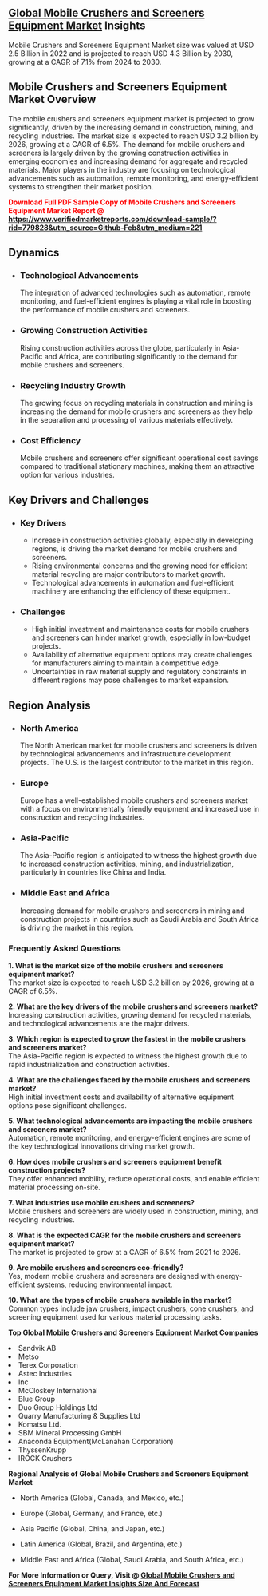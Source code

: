 <h2><a href="https://www.verifiedmarketreports.com/download-sample/?rid=779828&amp;utm_source=Github&amp;utm_medium=221" target="_blank">Global Mobile Crushers and Screeners Equipment Market</a> Insights</h2><p>Mobile Crushers and Screeners Equipment Market size was valued at USD 2.5 Billion in 2022 and is projected to reach USD 4.3 Billion by 2030, growing at a CAGR of 7.1% from 2024 to 2030.</p><p> <h2>Mobile Crushers and Screeners Equipment Market Overview</h2> <p>The mobile crushers and screeners equipment market is projected to grow significantly, driven by the increasing demand in construction, mining, and recycling industries. The market size is expected to reach USD 3.2 billion by 2026, growing at a CAGR of 6.5%. The demand for mobile crushers and screeners is largely driven by the growing construction activities in emerging economies and increasing demand for aggregate and recycled materials. Major players in the industry are focusing on technological advancements such as automation, remote monitoring, and energy-efficient systems to strengthen their market position.</p> <p><strong><p><span class=""><span style="color: #ff0000;"><strong>Download Full PDF Sample Copy of Mobile Crushers and Screeners Equipment Market Report</strong> @ </span><a href="https://www.verifiedmarketreports.com/download-sample/?rid=779828&amp;utm_source=Github-Feb&amp;utm_medium=221" target="_blank">https://www.verifiedmarketreports.com/download-sample/?rid=779828&amp;utm_source=Github-Feb&amp;utm_medium=221</a></span></p></strong></p> <h2>Dynamics</h2> <ul> <li><h3>Technological Advancements</h3> The integration of advanced technologies such as automation, remote monitoring, and fuel-efficient engines is playing a vital role in boosting the performance of mobile crushers and screeners.</li> <li><h3>Growing Construction Activities</h3> Rising construction activities across the globe, particularly in Asia-Pacific and Africa, are contributing significantly to the demand for mobile crushers and screeners.</li> <li><h3>Recycling Industry Growth</h3> The growing focus on recycling materials in construction and mining is increasing the demand for mobile crushers and screeners as they help in the separation and processing of various materials effectively.</li> <li><h3>Cost Efficiency</h3> Mobile crushers and screeners offer significant operational cost savings compared to traditional stationary machines, making them an attractive option for various industries.</li> </ul> <h2>Key Drivers and Challenges</h2> <ul> <li><h3>Key Drivers</h3> <ul> <li>Increase in construction activities globally, especially in developing regions, is driving the market demand for mobile crushers and screeners.</li> <li>Rising environmental concerns and the growing need for efficient material recycling are major contributors to market growth.</li> <li>Technological advancements in automation and fuel-efficient machinery are enhancing the efficiency of these equipment.</li> </ul> </li> <li><h3>Challenges</h3> <ul> <li>High initial investment and maintenance costs for mobile crushers and screeners can hinder market growth, especially in low-budget projects.</li> <li>Availability of alternative equipment options may create challenges for manufacturers aiming to maintain a competitive edge.</li> <li>Uncertainties in raw material supply and regulatory constraints in different regions may pose challenges to market expansion.</li> </ul> </li> </ul> <h2>Region Analysis</h2> <ul> <li><h3>North America</h3> The North American market for mobile crushers and screeners is driven by technological advancements and infrastructure development projects. The U.S. is the largest contributor to the market in this region.</li> <li><h3>Europe</h3> Europe has a well-established mobile crushers and screeners market with a focus on environmentally friendly equipment and increased use in construction and recycling industries.</li> <li><h3>Asia-Pacific</h3> The Asia-Pacific region is anticipated to witness the highest growth due to increased construction activities, mining, and industrialization, particularly in countries like China and India.</li> <li><h3>Middle East and Africa</h3> Increasing demand for mobile crushers and screeners in mining and construction projects in countries such as Saudi Arabia and South Africa is driving the market in this region.</li> </ul> <h3>Frequently Asked Questions</h3> <p><strong>1. What is the market size of the mobile crushers and screeners equipment market?</strong><br> The market size is expected to reach USD 3.2 billion by 2026, growing at a CAGR of 6.5%.</p> <p><strong>2. What are the key drivers of the mobile crushers and screeners market?</strong><br> Increasing construction activities, growing demand for recycled materials, and technological advancements are the major drivers.</p> <p><strong>3. Which region is expected to grow the fastest in the mobile crushers and screeners market?</strong><br> The Asia-Pacific region is expected to witness the highest growth due to rapid industrialization and construction activities.</p> <p><strong>4. What are the challenges faced by the mobile crushers and screeners market?</strong><br> High initial investment costs and availability of alternative equipment options pose significant challenges.</p> <p><strong>5. What technological advancements are impacting the mobile crushers and screeners market?</strong><br> Automation, remote monitoring, and energy-efficient engines are some of the key technological innovations driving market growth.</p> <p><strong>6. How does mobile crushers and screeners equipment benefit construction projects?</strong><br> They offer enhanced mobility, reduce operational costs, and enable efficient material processing on-site.</p> <p><strong>7. What industries use mobile crushers and screeners?</strong><br> Mobile crushers and screeners are widely used in construction, mining, and recycling industries.</p> <p><strong>8. What is the expected CAGR for the mobile crushers and screeners equipment market?</strong><br> The market is projected to grow at a CAGR of 6.5% from 2021 to 2026.</p> <p><strong>9. Are mobile crushers and screeners eco-friendly?</strong><br> Yes, modern mobile crushers and screeners are designed with energy-efficient systems, reducing environmental impact.</p> <p><strong>10. What are the types of mobile crushers available in the market?</strong><br> Common types include jaw crushers, impact crushers, cone crushers, and screening equipment used for various material processing tasks.</p> </p><p><strong>Top Global Mobile Crushers and Screeners Equipment Market Companies</strong></p><div data-test-id=""><p><li>Sandvik AB</li><li> Metso</li><li> Terex Corporation</li><li> Astec Industries</li><li> Inc</li><li> McCloskey International</li><li> Blue Group</li><li> Duo Group Holdings Ltd</li><li> Quarry Manufacturing & Supplies Ltd</li><li> Komatsu Ltd.</li><li> SBM Mineral Processing GmbH</li><li> Anaconda Equipment(McLanahan Corporation)</li><li> ThyssenKrupp</li><li> IROCK Crushers</li></p><div><strong>Regional Analysis of&nbsp;Global Mobile Crushers and Screeners Equipment Market</strong></div><ul><li dir="ltr"><p dir="ltr">North America&nbsp;(Global, Canada, and Mexico, etc.)</p></li><li dir="ltr"><p dir="ltr">Europe (Global, Germany, and France, etc.)</p></li><li dir="ltr"><p dir="ltr">Asia Pacific&nbsp;(Global, China, and Japan, etc.)</p></li><li dir="ltr"><p dir="ltr">Latin America&nbsp;(Global, Brazil, and Argentina, etc.)</p></li><li dir="ltr">Middle East and Africa&nbsp;(Global, Saudi Arabia, and South Africa, etc.)</li></ul><p><strong>For More Information or Query, Visit @&nbsp;</strong><strong><a href="https://www.verifiedmarketreports.com/product/mobile-crushers-and-screeners-equipment-market/?utm_source=Github&amp;utm_medium=221" target="_blank">Global Mobile Crushers and Screeners Equipment Market Insights Size And Forecast</a></strong></p></div>
